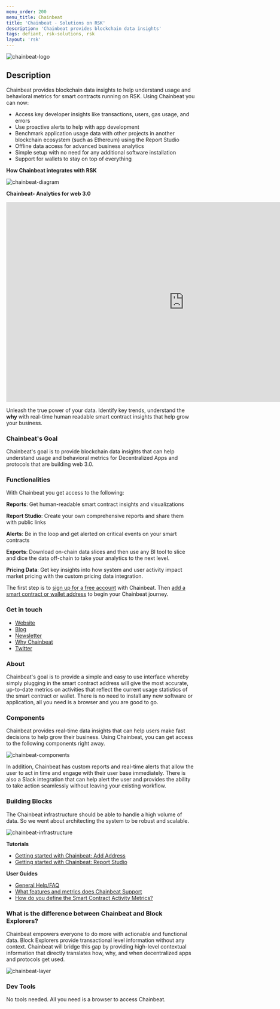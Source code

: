 ```yaml
---
menu_order: 200
menu_title: Chainbeat
title: 'Chainbeat - Solutions on RSK'
description: 'Chainbeat provides blockchain data insights'
tags: defiant, rsk-solutions, rsk
layout: 'rsk'
---
```


![chainbeat-logo](/assets/img/solutions/chainbeat/chainbeat-logo-h.png)

## Description

Chainbeat provides blockchain data insights to help understand usage and behavioral metrics for smart contracts running on RSK. Using Chainbeat you can now:

- Access key developer insights like transactions, users, gas usage, and errors
- Use proactive alerts to help with app development
- Benchmark application usage data with other projects in another blockchain ecosystem (such as Ethereum) using the Report Studio
- Offline data access for advanced business analytics
- Simple setup with no need for any additional software installation
- Support for wallets to stay on top of everything

**How Chainbeat integrates with RSK**

![chainbeat-diagram](/assets/img/solutions/chainbeat/chainbeat-diagram.png)

**Chainbeat- Analytics for web 3.0**

<div class="video-container">
  <iframe width="949" height="534" src="https://youtube.com/embed/ANN8QK1clWM" frameborder="0" allow="accelerometer; autoplay; encrypted-media; gyroscope; picture-in-picture" allowfullscreen></iframe>
</div>

Unleash the true power of your data. Identify key trends, understand the **why** with real-time human readable smart contract insights that help grow your business.

### Chainbeat's Goal

Chainbeat's goal is to provide blockchain data insights that can help understand usage and behavioral metrics for Decentralized Apps and protocols that are building web 3.0.

### Functionalities

With Chainbeat you get access to the following:

**Reports**: Get human-readable smart contract insights and visualizations

**Report Studio**: Create your own comprehensive reports and share them with public links

**Alerts**: Be in the loop and get alerted on critical events on your smart contracts

**Exports**: Download on-chain data slices and then use any BI tool to slice and dice the data off-chain to take your analytics to the next level.

**Pricing Data**: Get key insights into how system and user activity impact market pricing with the custom pricing data integration.

The first step is to [sign up for a free account](http://chainbeat.io/users/sign_up) with Chainbeat. Then [add a smart contract or wallet address](https://chainbeat.io/add-address-help) to begin your Chainbeat journey.

### Get in touch

- [Website](https://chainbeat.io/)
- [Blog](https://medium.com/chainbeat)
- [Newsletter](https://chainbeat.substack.com/)
- [Why Chainbeat](https://defiprime.com/chainbeat)
- [Twitter](https://twitter.com/chainbeatinc)

### About

Chainbeat's goal is to provide a simple and easy to use interface whereby simply plugging in the smart contract address will give the most accurate, up-to-date metrics on activities that reflect the current usage statistics of the smart contract or wallet. There is no need to install any new software or application, all you need is a browser and you are good to go.

### Components

Chainbeat provides real-time data insights that can help users make fast decisions to help grow their business. Using Chainbeat, you can get access to the following components right away.

![chainbeat-components](/assets/img/solutions/chainbeat/chainbeat-components.png)

In addition, Chainbeat has custom reports and real-time alerts that allow the user to act in time and engage with their user base immediately. There is also a Slack integration that can help alert the user and provides the ability to take action seamlessly without leaving your existing workflow.

### Building Blocks

The Chainbeat infrastructure should be able to handle a high volume of data. So we went about architecting the system to be robust and scalable.

![chainbeat-infrastructure](/assets/img/solutions/chainbeat/chainbeat-infrastructure.png)

**Tutorials**

- [Getting started with Chainbeat: Add Address](https://chainbeat.io/add-address-help)
- [Getting started with Chainbeat: Report Studio](http://chainbeat.io/reports/help)

**User Guides**

- [General Help/FAQ](https://chainbeat.io/help)
- [What features and metrics does Chainbeat Support](https://medium.com/chainbeat/chainbeat-v2-0-9ae0f3c2efc2)
- [How do you define the Smart Contract Activity Metrics?](https://medium.com/chainbeat/defining-smart-contract-activity-metrics-bc6fc4f8bd2b)

### What is the difference between Chainbeat and Block Explorers?

Chainbeat empowers everyone to do more with actionable and functional data. Block Explorers provide transactional level information without any context. Chainbeat will bridge this gap by providing high-level contextual information that directly translates how, why, and when decentralized apps and protocols get used.

![chainbeat-layer](/assets/img/solutions/chainbeat/chainbeat-layers.png)

### Dev Tools

No tools needed. All you need is a browser to access Chainbeat.
